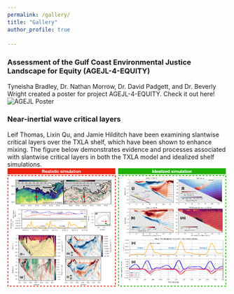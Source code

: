 ```yaml
---
permalink: /gallery/
title: "Gallery"
author_profile: true

---
```

### Assessment of the Gulf Coast Environmental Justice Landscape for Equity (AGEJL-4-EQUITY)
Tyneisha Bradley, Dr. Nathan Morrow, Dr. David Padgett, and Dr. Beverly Wright created a poster for project AGEJL-4-EQUITY. Check it out here!
![AGEJL Poster](https://github.com/Jenna-Messing/OSO-LoGiC/assets/poster.JPG)

### Near-inertial wave critical layers
Leif Thomas, Lixin Qu, and Jamie Hilditch have been examining slantwise critical layers over the TXLA shelf, which have been shown to enhance mixing. The figure below demonstrates evidence and processes associated with slantwise critical layers in both the TXLA model and idealized shelf simulations. 
![](../images/critical_layer.png)
